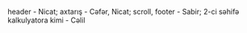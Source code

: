 header - Nicat;
axtarış - Cəfər, Nicat;
scroll, footer - Sabir;
2-ci səhifə kalkulyatora kimi - Cəlil
